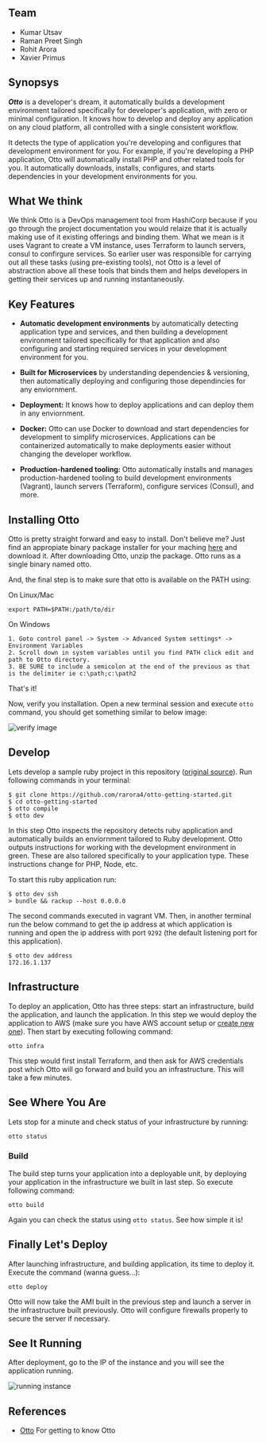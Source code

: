 ## Team

* Kumar Utsav
* Raman Preet Singh
* Rohit Arora
* Xavier Primus 

## Synopsys

**_Otto_** is a developer's dream, it automatically builds a development environment tailored specifically for developer's application, with zero or minimal configuration. It knows how to develop and deploy any application on any cloud platform, all controlled with a single consistent workflow.

It detects the type of application you're developing and configures that development environment for you. For example, if you're developing a PHP application, Otto will automatically install PHP and other related tools for you. It automatically downloads, installs, configures, and starts dependencies in your development environments for you.

## What We think

We think Otto is a DevOps management tool from HashiCorp because if you go through the project documentation you would relaize that it is actually making use of it existing offerings and binding them. What we mean is it uses Vagrant to create a VM instance, uses Terraform to launch servers, consul to confirgure services. So earlier user was responsible for carrying out all these tasks (using pre-existing tools), not Otto is a level of abstraction above all these tools that binds them and helps developers in getting their services up and running instantaneously.

## Key Features
* **Automatic development environments** by automatically detecting application type and services, and then building a development environment tailored specifically for that application and also configuring and starting required services in your development environment for you.

* **Built for Microservices** by understanding dependencies & versioning, then automatically deploying and configuring those dependincies for any enviornment.

* **Deployment:** It knows how to deploy applications and can deploy them in any enviornment.

* **Docker:** Otto can use Docker to download and start dependencies for development to simplify microservices. Applications can be containerized automatically to make deployments easier without changing the developer workflow.

* **Production-hardened tooling:** Otto automatically installs and manages production-hardened tooling to build development environments (Vagrant), launch servers (Terraform), configure services (Consul), and more.

## Installing Otto
Otto is pretty straight forward and easy to install. Don't believe me? Just find an appropiate binary package installer for your maching [here](https://ottoproject.io/downloads.html) and download it. After downloading Otto, unzip the package. Otto runs as a single binary named otto.

And, the final step is to make sure that otto is available on the PATH using:

On Linux/Mac
```
export PATH=$PATH:/path/to/dir
```

On Windows
```
1. Goto control panel -> System -> Advanced System settings* -> Environment Variables 
2. Scroll down in system variables until you find PATH click edit and path to Otto directory. 
3. BE SURE to include a semicolon at the end of the previous as that is the delimiter ie c:\path;c:\path2
```
That's it!

Now, verify you installation. Open a new terminal session and execute ```otto``` command, you should get something similar to below image:

![verify image](https://github.com/rarora4/otto-getting-started/tree/master/images/image1.png)

## Develop

Lets develop a sample ruby project in this repository ([original source](https://github.com/hashicorp/otto-getting-started)). Run following commands in your terminal:

```
$ git clone https://github.com/rarora4/otto-getting-started.git
$ cd otto-getting-started
$ otto compile
$ otto dev
```

In this step Otto inspects the repository detects ruby application and automatically builds an enviornment tailored to Ruby development. Otto outputs instructions for working with the development environment in green. These are also tailored specifically to your application type. These instructions change for PHP, Node, etc.

To start this ruby application run: 

```
$ otto dev ssh
> bundle && rackup --host 0.0.0.0 
```

The second commands executed in vagrant VM. Then, in another terminal run the below command to get the ip address at which application is running and open the ip address with port ```9292```  (the default listening port for this application).

```
$ otto dev address
172.16.1.137
```

## Infrastructure

To deploy an application, Otto has three steps: start an infrastructure, build the application, and launch the application. In this step we would deploy the application to AWS (make sure you have AWS account setup or [create new one](http://aws.amazon.com/free/)). Then start by executing following command:

```
otto infra
```

This step would first install Terraform, and then ask for AWS credentials post which Otto will go forward and build you an infrastructure. This will take a few minutes. 

## See Where You Are

Lets stop for a minute and check status of your infrastructure by running:

```
otto status
```

### Build

The build step turns your application into a deployable unit, by deploying your application in the infrastructure we built in last step. So execute following command:

```
otto build
```

Again you can check the status using ```otto status```. See how simple it is!

## Finally Let's Deploy

After launching infrastructure, and building application, its time to deploy it. Execute the command (wanna guess...):

```
otto deploy
```

Otto will now take the AMI built in the previous step and launch a server in the infrastructure built previously. Otto will configure firewalls properly to secure the server if necessary.

## See It Running
After deployment, go to the IP of the instance and you will see the application running.

![running instance](https://github.com/rarora4/otto-getting-started/tree/master/images/image2.png)

## References

 * [Otto](https://ottoproject.io/docs/index.html) For getting to know Otto


